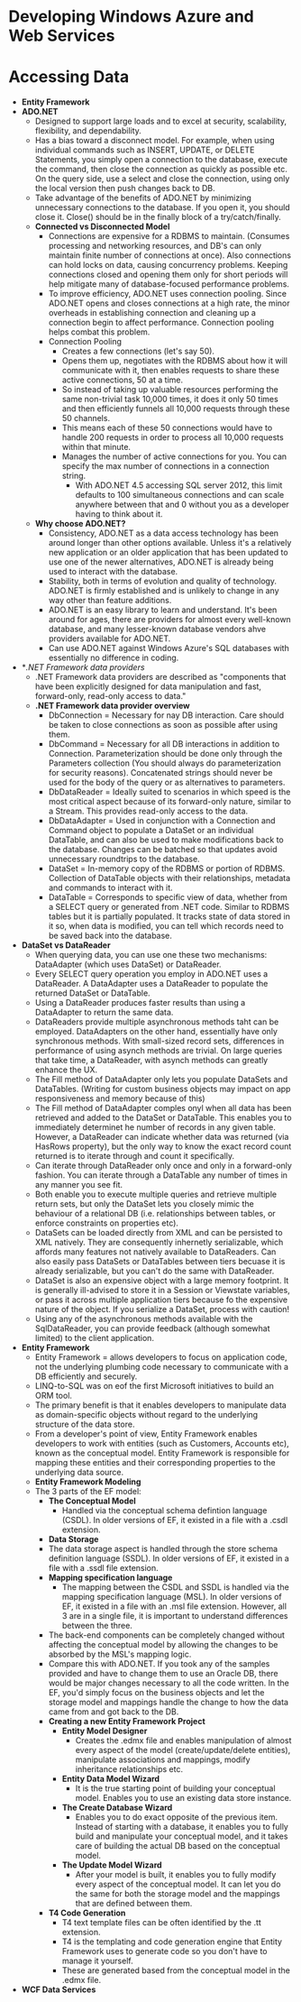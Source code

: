 # Developing Windows Azure and Web Services

# Accessing Data
- **Entity Framework**
- **ADO.NET**
  - Designed to support large loads and to excel at security, scalability, flexibility, and dependability.
  - Has a bias toward a disconnect model. For example, when using individual commands such as INSERT, UPDATE, or DELETE Statements, you simply open a connection to the database, execute the command, then close the connection as quickly as possible etc. On the query side, use a select and close the connection, using only the local version then push changes back to DB.  
  - Take advantage of the benefits of ADO.NET by minimizing unnecessary connections to the database. If you open it, you should close it. Close() should be in the finally block of a try/catch/finally. 
  - **Connected vs Disconnected Model**
    - Connections are expensive for a RDBMS to maintain. (Consumes processing and networking resources, and DB's can only maintain finite number of connections at once). Also connections can hold locks on data, causing concurrency problems. Keeping connections closed and opening them only for short periods will help mitigate many of database-focused performance problems. 
    - To improve efficiency, ADO.NET uses connection pooling. Since ADO.NET opens and closes connections at a high rate, the minor overheads in establishing connection and cleaning up a connection begin to affect performance. Connection pooling helps combat this problem.
    - Connection Pooling
      - Creates a few connections (let's say 50). 
      - Opens them up, negotiates with the RDBMS about how it will communicate with it, then enables requests to share these active connections, 50 at a time. 
      - So instead of taking up valuable resources performing the same non-trivial task 10,000 times, it does it only 50 times and then efficiently funnels all 10,000 requests through these 50 channels.
      - This means each of these 50 connections would have to handle 200 requests in order to process all 10,000 requests within that minute.
      - Manages the number of active connections for you. You can specify the max number of connections in a connection string. 
      	- With ADO.NET 4.5 accessing SQL server 2012, this limit defaults to 100 simultaneous connections and can scale anywhere between that and 0 without you as a developer having to think about it.
  - **Why choose ADO.NET?**
    - Consistency, ADO.NET as a data access technology has been around longer than other options available. Unless it's a relatively new application or an older application that has been updated to use one of the newer alternatives, ADO.NET is already being used to interact with the database.
    - Stability, both in terms of evolution and quality of technology. ADO.NET is firmly established and is unlikely to change in any way other than feature additions. 
    - ADO.NET is an easy library to learn and understand. It's been around for ages, there are providers for almost every well-known database, and many lesser-known database vendors ahve providers available for ADO.NET.
    - Can use ADO.NET against Windows Azure's SQL databases with essentially no difference in coding. 
- **.NET Framework data providers*
  - .NET Framework data providers are described as "components that have been explicitly designed for data manipulation and fast, forward-only, read-only access to data."
  - **.NET Framework data provider overview**
    - DbConnection = Necessary for nay DB interaction. Care should be taken to close connections as soon as possible after using them.
    - DbCommand = Necessary for all DB interactions in addition to Connection. Parameterization should be done only through the Parameters collection (You should always do parameterization for security reasons). Concatenated strings should never be used for the body of the query or as alternatives to parameters.
    -  DbDataReader = Ideally suited to scenarios in which speed is the most critical aspect because of its forward-only nature, similar to a Stream. This provides read-only access to the data.
    - DbDataAdapter = Used in conjunction with a Connection and Command object to populate a DataSet or an individual DataTable, and can also be used to make modifications back to the database. Changes can be batched so that updates avoid unnecessary roundtrips to the database.
    - DataSet = In-memory copy of the RDBMS or portion of RDBMS. Collection of DataTable objects with their relationships, metadata and commands to interact with it. 
    - DataTable = Corresponds to specific view of data, whether from a SELECT query or generated from .NET code. Similar to RDBMS tables but it is partially populated. It tracks state of data stored in it so, when data is modified, you can tell which records need to be saved back into the database.
- **DataSet vs DataReader**
  - When querying data, you can use one these two mechanisms: DataAdapter (which uses DataSet) or DataReader.
  - Every SELECT query operation you employ in ADO.NET uses a DataReader. A DataAdapter uses a DataReader to populate the returned DataSet or DataTable.
  - Using a DataReader produces faster results than using a DataAdapter to return the same data. 
  - DataReaders provide multiple asynchronous methods taht can be employed. DataAdapters on the other hand, essentially have only synchronous methods. With small-sized record sets, differences in performance of using asynch methods are trivial. On large queries that take time, a DataReader, with asynch methods can greatly enhance the UX. 
  - The Fill method of DataAdapter only lets you populate DataSets and DataTables. (Writing for custom business objects may impact on app responsiveness and memory because of this)
  - The Fill method of DataAdapter comples onyl when all data has been retrieved and added to the DataSet or DataTable. This enables you to immediately determinet he number of records in any given table. However, a DataReader can indicate whether data was returned (via HasRows property), but the only way to know the exact record count returned is to iterate through and count it specifically.
  - Can iterate through DataReader only once and only in a forward-only fashion. You can iterate through a DataTable any number of times in any manner you see fit.
  - Both enable you to execute multiple queries and retrieve multiple return sets, but only the DataSet lets you closely mimic the behaviour of a relational DB (i.e. relationships between tables, or enforce constraints on properties etc).
  -  DataSets can be loaded directly from XML and can be persisted to XML natively. They are consequently inhernetly serializable, which affords many features not natively available to DataReaders. Can also easily pass DataSets or DataTables between tiers becuase it is already serializable, but you can't do the same with DataReader. 
  - DataSet is also an expensive object with a large memory footprint. It is generally ill-advised to store it in a Session or Viewstate variables, or pass it across multiple application tiers because fo the expensive nature of the object. If you serialize a DataSet, process with caution!
  - Using any of the asynchronous methods available with the SqlDataReader, you can provide feedback (although somewhat limited) to the client application.
- **Entity Framework**
  - Entity Framework = allows developers to focus on application code, not the underlying plumbing code necessary to communicate with a DB efficiently and securely.
  - LINQ-to-SQL was on eof the first Microsoft initiatives to build an ORM tool. 
  - The primary benefit is that it enables developers to manipulate data as domain-specific objects without regard to the underlying structure of the data store. 
  - From a developer's point of view, Entity Framework enables developers to work with entities (such as Customers, Accounts etc), known as the conceptual model. Entity Framework is responsible for mapping these entities and their corresponding properties to the underlying data source. 
  - **Entity Framework Modeling**
  - The 3 parts of the EF model:
    - **The Conceptual Model**
      - Handled via the conceptual schema defintion language (CSDL). In older versions of EF, it existed in a file with a .csdl extension. 
    - **Data Storage**
     - The data storage aspect is handled through the store schema definition language (SSDL). In older versions of EF, it existed in a file with a .ssdl file extension. 
    - **Mapping specification language**
      - The mapping between the CSDL and SSDL is handled via the mapping specification language (MSL). In older versions of EF, it existed in a file with an .msl file extension. However, all 3 are in a single file, it is important to understand differences between the three. 
    - The back-end components can be completely changed without affecting the conceptual model by allowing the changes to be absorbed by the MSL's mapping logic.
    - Compare this with ADO.NET. If you took any of the samples provided and have to change them to use an Oracle DB, there would be major changes necessary to all the code written. In the EF, you'd simply focus on the business objects and let the storage model and mappings handle the change to how the data came from and got back to the DB. 
    - **Creating a new Entity Framework Project**
      - **Entity Model Designer**
        - Creates the .edmx file and enables manipulation of almost every aspect of the model (create/update/delete entities), manipulate associations and mappings, modify inheritance relationships etc.
      - **Entity Data Model Wizard** 
        - It is the true starting point of building your conceptual model. Enables you to use an existing data store instance.
      - **The Create Database Wizard**
        - Enables you to do exact opposite of the previous item. Instead of starting with a database, it enables you to fully  build and manipulate your conceptual model, and it takes care of building the actual DB based on the conceptual model. 
      - **The Update Model Wizard**
        - After your model is built, it enables you to fully modify every aspect of the conceptual model. It can let you do the same for both the storage model and the mappings that are defined between them.
    - **T4 Code Generation**
      - T4 text template files can be often identified by the .tt extension.
      - T4 is the templating and code generation engine that Entity Framework uses to generate code so you don't have to manage it yourself. 
      - These are generated based from the conceptual model in the .edmx file.
- **WCF Data Services**
  
